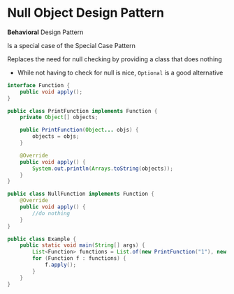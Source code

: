 # Null Object Design Pattern

**Behavioral** Design Pattern

Is a special case of the Special Case Pattern

Replaces the need for null checking by providing a class that does nothing

- While not having to check for null is nice, `Optional` is a good alternative

```java
interface Function {
    public void apply();
}

public class PrintFunction implements Function {
    private Object[] objects;

    public PrintFunction(Object... objs) {
        objects = objs;
    }

    @Override
    public void apply() {
        System.out.println(Arrays.toString(objects));
    }
}

public class NullFunction implements Function {
    @Override
    public void apply() {
        //do nothing
    }
}

public class Example {
    public static void main(String[] args) {
        List<Function> functions = List.of(new PrintFunction("1"), new NullFunction());
        for (Function f : functions) {
            f.apply();
        }
    }
}
```

